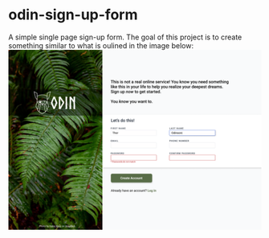 # odin-sign-up-form

A simple single page sign-up form. The goal of this project is to create something similar 
to what is oulined in the image below:
![alt text](./img/sign-up-form.png)